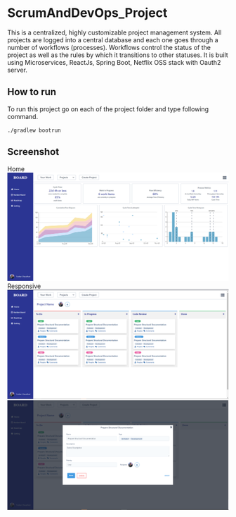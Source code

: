 # ScrumAndDevOps_Project
This is a centralized, highly customizable project management system. All projects are logged into a central database and each one goes through a number of workflows (processes). Workflows control the status of the project as well as the rules by which it transitions to other statuses. It is built using Microservices, ReactJs, Spring Boot, Netflix OSS stack with Oauth2 server.

## How to run
To run this project go on each of the project folder and type following command.
```
./gradlew bootrun
```
## Screenshot
Home
![Image](https://github.com/tusharchaudhari30/ScrumAndDevOps_Project/blob/master/project_management/src/main/resources/home.PNG)
Responsive
![Image](https://github.com/tusharchaudhari30/ScrumAndDevOps_Project/blob/master/project_management/src/main/resources/kanban.PNG)
![Image](https://github.com/tusharchaudhari30/ScrumAndDevOps_Project/blob/master/project_management/src/main/resources/modal%20roadmap.png)
